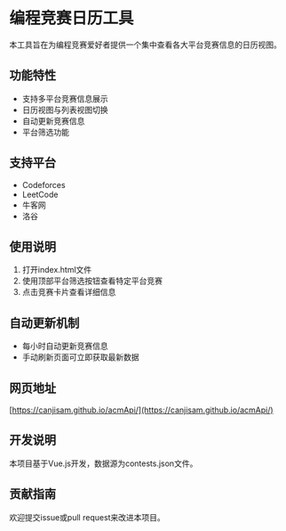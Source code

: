 # 编程竞赛日历工具

本工具旨在为编程竞赛爱好者提供一个集中查看各大平台竞赛信息的日历视图。

## 功能特性

- 支持多平台竞赛信息展示
- 日历视图与列表视图切换
- 自动更新竞赛信息
- 平台筛选功能

## 支持平台

- Codeforces
- LeetCode
- 牛客网
- 洛谷

## 使用说明

1. 打开index.html文件
2. 使用顶部平台筛选按钮查看特定平台竞赛
3. 点击竞赛卡片查看详细信息

## 自动更新机制

- 每小时自动更新竞赛信息
- 手动刷新页面可立即获取最新数据

## 网页地址
[https://canjisam.github.io/acmApi/](https://canjisam.github.io/acmApi/)
## 开发说明

本项目基于Vue.js开发，数据源为contests.json文件。

## 贡献指南

欢迎提交issue或pull request来改进本项目。